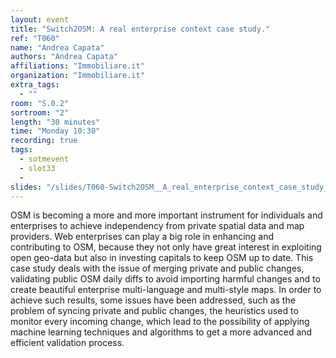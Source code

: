 ```yaml
---
layout: event
title: "Switch2OSM: A real enterprise context case study."
ref: "T060"
name: "Andrea Capata"
authors: "Andrea Capata"
affiliations: "Immobiliare.it"
organization: "Immobiliare.it"
extra_tags:
  - ""
room: "S.0.2"
sortroom: "2"
length: "30 minutes"
time: "Monday 10:30"
recording: true
tags:
  - sotmevent
  - slot33
  - 
slides: "/slides/T060-Switch2OSM__A_real_enterprise_context_case_study_.pdf"
---
```

OSM is becoming a more and more important instrument for individuals and enterprises to achieve independency from private spatial data and map providers. Web enterprises can play a big role in enhancing and contributing to OSM, because they not only have great interest in exploiting open geo-data but also in investing capitals to keep OSM up to date. This case study deals with the issue of merging private and public changes, validating public OSM daily diffs to avoid importing harmful changes and to create beautiful enterprise multi-language and multi-style maps. In order to achieve such results, some issues have been addressed, such as the problem of syncing private and public changes, the heuristics used to monitor every incoming change, which lead to the possibility of applying machine learning techniques and algorithms to get a more advanced and efficient validation process.